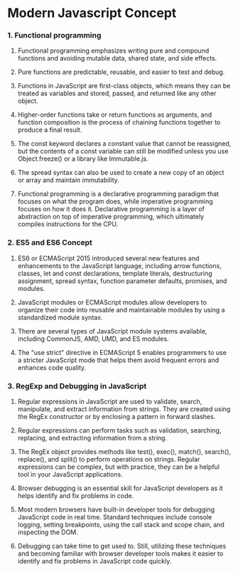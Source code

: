 # Modern Javascript Concept

### 1. Functional programming

1. Functional programming emphasizes writing pure and compound functions and avoiding mutable data, shared state, and side effects.

2. Pure functions are predictable, reusable, and easier to test and debug.

3. Functions in JavaScript are first-class objects, which means they can be treated as variables and stored, passed, and returned like any other object.

4. Higher-order functions take or return functions as arguments, and function composition is the process of chaining functions together to produce a final result.

5. The const keyword declares a constant value that cannot be reassigned, but the contents of a const variable can still be modified unless you use Object.freeze() or a library like Immutable.js.

6. The spread syntax can also be used to create a new copy of an object or array and maintain immutability.

7. Functional programming is a declarative programming paradigm that focuses on what the program does, while imperative programming focuses on how it does it. Declarative programming is a layer of abstraction on top of imperative programming, which ultimately compiles instructions for the CPU.

### 2. ES5 and ES6 Concept
1. ES6 or ECMAScript 2015 introduced several new features and enhancements to the JavaScript language, including arrow functions, classes, let and const declarations, template literals, destructuring assignment, spread syntax, function parameter defaults, promises, and modules.

2. JavaScript modules or ECMAScript modules allow developers to organize their code into reusable and maintainable modules by using a standardized module syntax.

3. There are several types of JavaScript module systems available, including CommonJS, AMD, UMD, and ES modules.

4. The "use strict" directive in ECMAScript 5 enables programmers to use a stricter JavaScript mode that helps them avoid frequent errors and enhances code quality.

### 3. RegExp and Debugging in JavaScript
1. Regular expressions in JavaScript are used to validate, search, manipulate, and extract information from strings. They are created using the RegEx constructor or by enclosing a pattern in forward slashes. 

2. Regular expressions can perform tasks such as validation, searching, replacing, and extracting information from a string. 

3. The RegEx object provides methods like test(), exec(), match(), search(), replace(), and split() to perform operations on strings. Regular expressions can be complex, but with practice, they can be a helpful tool in your JavaScript applications.

4. Browser debugging is an essential skill for JavaScript developers as it helps identify and fix problems in code. 

5. Most modern browsers have built-in developer tools for debugging JavaScript code in real time. Standard techniques include console logging, setting breakpoints, using the call stack and scope chain, and inspecting the DOM. 

6. Debugging can take time to get used to. Still, utilizing these techniques and becoming familiar with browser developer tools makes it easier to identify and fix problems in JavaScript code quickly.